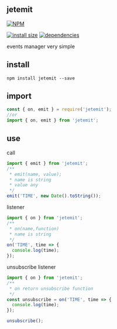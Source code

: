 ## jetemit

[![NPM](https://nodei.co/npm/jetemit.png)](https://nodei.co/npm/jetemit/)

[![install size](https://packagephobia.now.sh/badge?p=jetemit)](https://packagephobia.now.sh/result?p=jetemit) [![dependencies](https://david-dm.org/uxitten/jetemit.svg)](https://david-dm.org/uxitten/jetemit.svg)

events manager very simple

## install
```npm
npm install jetemit --save
```

## import
```javascript
const { on, emit } = require('jetemit');
//or
import { on, emit } from 'jetemit';
```

## use
call
```javascript
import { emit } from 'jetemit';
/**
 * emit(name, value);
 * name is string
 * value any 
 */
emit('TIME', new Date().toString());
```

listener
```javascript
import { on } from 'jetemit';
/**
 * on(name,function)
 * name is string
 */
on('TIME', time => {
  console.log(time);
});
```

unsubscribe listener
```javascript
import { on } from 'jetemit';
/**
 * on return unsubscribe function
 */
const unsubscribe = on('TIME', time => {
  console.log(time);
});

unsubscribe();
```